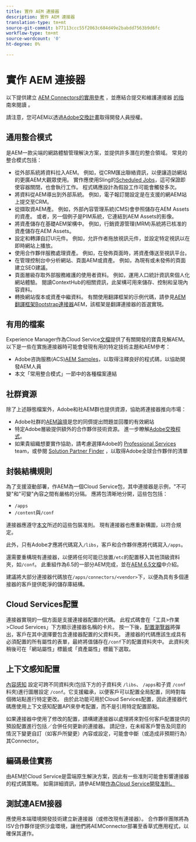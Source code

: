 ```yaml
---
title: 實作 AEM 連接器
description: 實作 AEM 連接器
translation-type: tm+mt
source-git-commit: b77113ccc55f2063c684d49e2babdd7563b9d6fc
workflow-type: tm+mt
source-wordcount: '0'
ht-degree: 0%

---
```



實作 AEM 連接器
=============================

以下提供建立 [AEM Connectors的實用參考](https://www.adobe.io/apis/experiencecloud/aem/aemconnectors.html) ，並應結合提交和維護連接器 [的指](submit.md) 南來閱讀 [](maintain.md) 。

請注意，您可AEM以透過[Adobe交換計畫](https://partners.adobe.com/exchangeprogram/experiencecloud)取得開發人員授權。

通用整合模式
---------------------------

是AEM一款尖端的網路體驗管理解決方案，並提供許多潛在的整合領域。 常見的整合模式包括：

* 從外部系統將資料拉入AEM。 例如，從CRM匯出聯絡資訊，以便讓造訪網站的更廣AEM大觀眾使用。  實作應使用Sling的[Scheduled Jobs](https://sling.apache.org/documentation/bundles/apache-sling-eventing-and-job-handling.html#scheduled-jobs)，這可保證即使容器關閉，也會執行工作。 程式碼應設計為假設工作可能會觸發多次。
* 將資料從AEM導出到外部系統。 例如，電子報訂閱設定是在支援的網AEM站上提交至CRM。
* 從擷取資AEM產。 例如，外部內容管理系統(CMS)會參照儲存在AEM Assets的資產。 或者，另一個例子是PIM系統，它連結到AEM Assets的影像。
* 將資產儲存在基礎AEM架構中。 例如，行銷資源管理(MRM)系統將已核准的資產儲存在AEM Assets。
* 設定和轉譯自訂UI元件。 例如，允許作者拖放視訊元件，並設定特定視訊以在即時網站上播放。
* 使用合作夥伴服務處理資產。 例如，在發佈頁面時，將資產傳送至視訊平台。
* 在管理控制台中分析網站、頁面AEM或資產。 例如，為現有或未發佈的頁面建立SEO建議。
* 頁面層級存取外部服務維護的使用者資料。 例如，運用人口統計資訊來個人化網站體驗。 閱讀ContextHub的相關資訊，此架構可用來儲存、控制和呈現內容資料。
* 轉換網站復本或資產中繼資料。 有關使用翻譯框架的示例代碼，請參見[AEM翻譯框架Bootstrap連接器](https://github.com/Adobe-Marketing-Cloud/aem-translation-framework-bootstrap-connector)AEM，該框架是翻譯連接器的首選實現。


有用的檔案
--------------------

Experience Manager作為Cloud Service[文檔](../overview/introduction.md)提供了有關開發的寶貴見解AEM。 以下是一些在實施連接器時可能會發現有用的特定技術主題和AEM參考：

* Adobe咨詢服務(ACS)[AEM Samples](http://adobe-consulting-services.github.io/acs-aem-samples/)，以取得注釋良好的程式碼，以協助開發AEM人員
* 本文「常用整合模式」一節中的各種檔案連結

社群資源
--------------------

除了上述靜態檔案外，Adobe和社AEM群也提供資源，協助將連接器推向市場：

* Adobe社群的[AEM論壇](http://help-forums.adobe.com/content/adobeforums/en/experience-manager-forum/adobe-experience-manager.html)是您的同儕提出問題並回覆的有效網站
* 特定Adobe層級提供額外的合作夥伴技術資源。 進一步瞭解[Adobe交換程式](https://partners.adobe.com/exchangeprogram/experiencecloud)。
* 如果貴組織想要實作協助，請考慮選擇Adobe的 [Professional Services](http://www.adobe.com/tw/marketing-cloud/service-support/professional-consulting-training.html) team，或參閱 [Solution Partner Finder](https://solutionpartners.adobe.com/home/partnerFinder.html) ，以取得Adobe全球合作夥伴的清單

封裝結構規則
-----------------------

為了支援滾動部署，作AEM為一個Cloud Service包，其中連接器是示例，&quot;不可變&quot;和&quot;可變&quot;內容之間有嚴格的分隔。 應將包清晰地分開，這些包包括：

* `/apps`
* `/content`與`/conf`

連接器應遵守[本文](/help/implementing/developing/introduction/aem-project-content-package-structure.md)所述的這些包裝准則。 現有連接器也應重新構圖，以符合規定。

此外，只有Adobe才應將代碼寫入`/libs`，客戶和合作夥伴應將代碼寫入`/apps`。

還需要重構現有連接器，以便將任何可能已放置`/etc`的配置移入其他頂級資料夾，如`/conf`。 此重組作為6.5的一部分AEM完成，並在[AEM 6.5文檔](https://experienceleague.adobe.com/docs/experience-manager-65/deploying/restructuring/repository-restructuring.html)中介紹。

建議將大部分連接器代碼放在`/apps/connectors/<vendor>`下，以便為具有多個連接器的客戶提供乾淨的儲存庫結構。

Cloud Services配置
-----------------------------

連接器實現的一個方面是支援連接器配置的代碼。 此程式碼會在「工具>作業>Cloud Services」下方顯示連接器名稱的卡片。 按一下後，[配置瀏覽器](/help/implementing/developing/introduction/configurations.md#using-configuration-browser)將彈出，客戶在其中選擇要包含連接器配置的父資料夾。 連接器的代碼應該生成具有必須配置的所有屬性的表單，最終將值儲存在`/conf`下的配置資料夾中。 此資料夾稍後可在「網站屬性」標籤或「資產屬性」標籤下選取。


上下文感知配置
-----------------------------

[內容感知](https://sling.apache.org/documentation/bundles/context-aware-configuration/context-aware-configuration.html) 設定可跨不同資料夾(包括下方的子資料夾 `/libs`、 `/apps`和子資 `/conf` 料夾)進行圖層設定 `/conf`。它支援繼承，以便客戶可以配置全局配置，同時對每個微站點進行特定更改。 由於此功能可用於Cloud Services配置，因此連接器代碼應使用上下文感知配置API來參考配置，而不是引用特定配置節點。

如果連接器中使用了修改的配置，請構建連接器以處理將來對任何客戶配置提供的預設配置進行包括／合併任何更新的連接器。 請記住，在未經客戶警告及同意的情況下變更自訂（如客戶所變更）內容或設定，可能會中斷（或造成非預期行為）其Connector。

編碼最佳實務
----------------------

由AEM於Cloud Service是雲端原生解決方案，因此有一些准則可能會影響連接器的程式碼策略。 如需詳細資訊，請參AEM閱[作為Cloud Service開發准則。](/help/implementing/developing/introduction/development-guidelines.md)

測試連AEM接器
-------------------------

應使用本端環境開發技術建立新連接器（或修改現有連接器）。 合作夥伴團隊將為ISV合作夥伴提供沙盒環境，讓他們將AEMConnector部署至香草式應用程式，以確保其運作。
